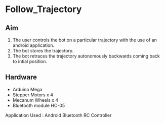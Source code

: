 # Follow_Trajectory

## Aim

1. The user controls the bot on a particular trajectory with the use of an android application.
2. The bot stores the trajectory.
3. The bot retraces the trajectory autonomously backwards coming back to intial position.

## Hardware

* Arduino Mega
* Stepper Motors x 4
* Mecanum Wheels x 4
* Bluetooth module HC-05

Application Used : Android Bluetooth RC Controller



